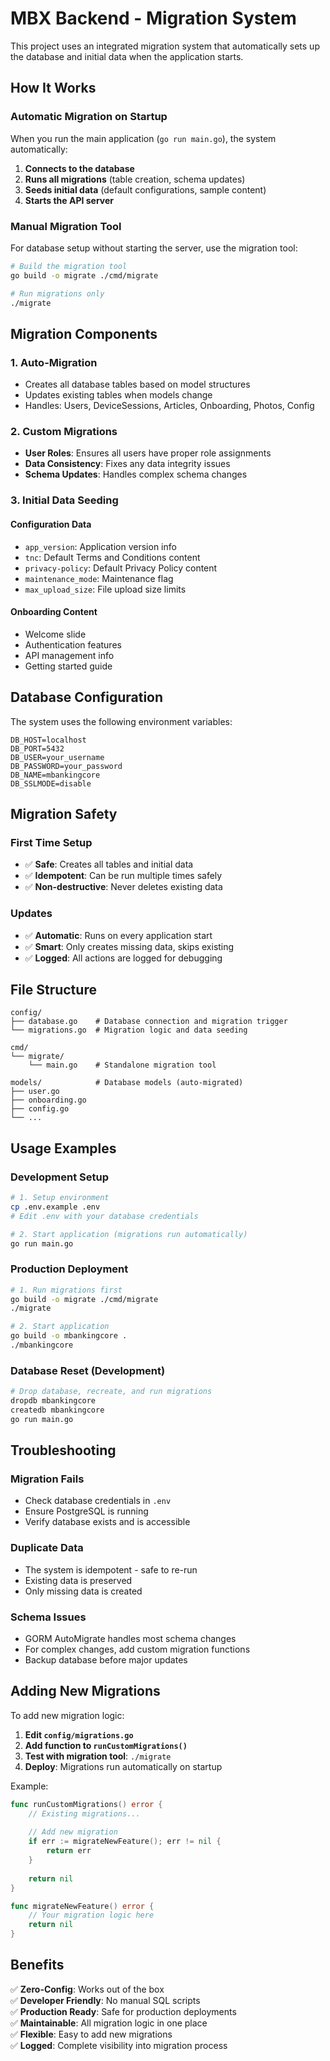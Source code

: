 # MBX Backend - Migration System

This project uses an integrated migration system that automatically sets up the database and initial data when the application starts.

## How It Works

### Automatic Migration on Startup
When you run the main application (`go run main.go`), the system automatically:

1. **Connects to the database**
2. **Runs all migrations** (table creation, schema updates)
3. **Seeds initial data** (default configurations, sample content)
4. **Starts the API server**

### Manual Migration Tool
For database setup without starting the server, use the migration tool:

```bash
# Build the migration tool
go build -o migrate ./cmd/migrate

# Run migrations only
./migrate
```

## Migration Components

### 1. Auto-Migration
- Creates all database tables based on model structures
- Updates existing tables when models change
- Handles: Users, DeviceSessions, Articles, Onboarding, Photos, Config

### 2. Custom Migrations
- **User Roles**: Ensures all users have proper role assignments
- **Data Consistency**: Fixes any data integrity issues
- **Schema Updates**: Handles complex schema changes

### 3. Initial Data Seeding

#### Configuration Data
- `app_version`: Application version info
- `tnc`: Default Terms and Conditions content
- `privacy-policy`: Default Privacy Policy content  
- `maintenance_mode`: Maintenance flag
- `max_upload_size`: File upload size limits

#### Onboarding Content
- Welcome slide
- Authentication features
- API management info
- Getting started guide

## Database Configuration

The system uses the following environment variables:

```env
DB_HOST=localhost
DB_PORT=5432
DB_USER=your_username
DB_PASSWORD=your_password
DB_NAME=mbankingcore
DB_SSLMODE=disable
```

## Migration Safety

### First Time Setup
- ✅ **Safe**: Creates all tables and initial data
- ✅ **Idempotent**: Can be run multiple times safely
- ✅ **Non-destructive**: Never deletes existing data

### Updates
- ✅ **Automatic**: Runs on every application start
- ✅ **Smart**: Only creates missing data, skips existing
- ✅ **Logged**: All actions are logged for debugging

## File Structure

```
config/
├── database.go    # Database connection and migration trigger
└── migrations.go  # Migration logic and data seeding

cmd/
└── migrate/
    └── main.go    # Standalone migration tool

models/            # Database models (auto-migrated)
├── user.go
├── onboarding.go
├── config.go
└── ...
```

## Usage Examples

### Development Setup
```bash
# 1. Setup environment
cp .env.example .env
# Edit .env with your database credentials

# 2. Start application (migrations run automatically)
go run main.go
```

### Production Deployment
```bash
# 1. Run migrations first
go build -o migrate ./cmd/migrate
./migrate

# 2. Start application
go build -o mbankingcore .
./mbankingcore
```

### Database Reset (Development)
```bash
# Drop database, recreate, and run migrations
dropdb mbankingcore
createdb mbankingcore
go run main.go
```

## Troubleshooting

### Migration Fails
- Check database credentials in `.env`
- Ensure PostgreSQL is running
- Verify database exists and is accessible

### Duplicate Data
- The system is idempotent - safe to re-run
- Existing data is preserved
- Only missing data is created

### Schema Issues
- GORM AutoMigrate handles most schema changes
- For complex changes, add custom migration functions
- Backup database before major updates

## Adding New Migrations

To add new migration logic:

1. **Edit `config/migrations.go`**
2. **Add function to `runCustomMigrations()`**
3. **Test with migration tool**: `./migrate`
4. **Deploy**: Migrations run automatically on startup

Example:
```go
func runCustomMigrations() error {
    // Existing migrations...
    
    // Add new migration
    if err := migrateNewFeature(); err != nil {
        return err
    }
    
    return nil
}

func migrateNewFeature() error {
    // Your migration logic here
    return nil
}
```

## Benefits

✅ **Zero-Config**: Works out of the box  
✅ **Developer Friendly**: No manual SQL scripts  
✅ **Production Ready**: Safe for production deployments  
✅ **Maintainable**: All migration logic in one place  
✅ **Flexible**: Easy to add new migrations  
✅ **Logged**: Complete visibility into migration process
